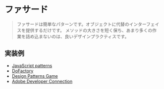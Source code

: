 # ファサード

> ファサードは簡単なパターンです。オブジェクトに代替のインターフェイスを提供するだけです。
> メソッドの大きさを短く保ち、あまり多くの作業を詰め込まないのは、良いデザインプラクティスです。
> 
## 実装例
- [JavaScript patterns](https://github.com/stage-clear/Learning-javascript/blob/master/DesignPatterns/JavaScript-Patterns/facade.md)
- [DoFactory](https://github.com/stage-clear/Learning-javascript/blob/master/DesignPatterns/dofactory.com/facade.md)
- [Design Patterns Game](https://github.com/stage-clear/Learning-javascript/blob/master/DesignPatterns/designpatternsgame.com/facade.md)
- [Adobe Developer Connection](https://github.com/stage-clear/Learning-javascript/blob/master/DesignPatterns/Adobe-Developer-Connection/facade.md)
